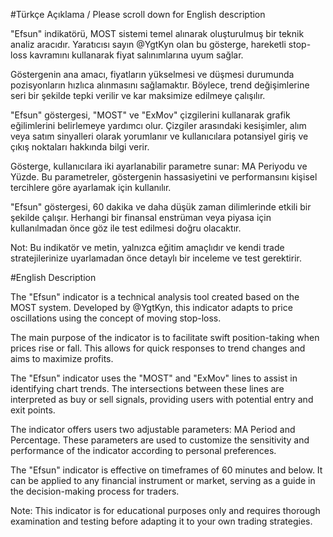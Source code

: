 #Türkçe Açıklama / Please scroll down for English description

"Efsun" indikatörü, MOST sistemi temel alınarak oluşturulmuş bir teknik analiz aracıdır. Yaratıcısı sayın @YgtKyn olan bu gösterge, hareketli stop-loss kavramını kullanarak fiyat salınımlarına uyum sağlar.

Göstergenin ana amacı, fiyatların yükselmesi ve düşmesi durumunda pozisyonların hızlıca alınmasını sağlamaktır. Böylece, trend değişimlerine seri bir şekilde tepki verilir ve kar maksimize edilmeye çalışılır.

"Efsun" göstergesi, "MOST" ve "ExMov" çizgilerini kullanarak grafik eğilimlerini belirlemeye yardımcı olur. Çizgiler arasındaki kesişimler, alım veya satım sinyalleri olarak yorumlanır ve kullanıcılara potansiyel giriş ve çıkış noktaları hakkında bilgi verir.

Gösterge, kullanıcılara iki ayarlanabilir parametre sunar: MA Periyodu ve Yüzde. Bu parametreler, göstergenin hassasiyetini ve performansını kişisel tercihlere göre ayarlamak için kullanılır.

"Efsun" göstergesi, 60 dakika ve daha düşük zaman dilimlerinde etkili bir şekilde çalışır. Herhangi bir finansal enstrüman veya piyasa için kullanılmadan önce göz ile test edilmesi doğru olacaktır.

Not: Bu indikatör ve metin, yalnızca eğitim amaçlıdır ve kendi trade stratejilerinize uyarlamadan önce detaylı bir inceleme ve test gerektirir.

#English Description 

The "Efsun" indicator is a technical analysis tool created based on the MOST system. Developed by @YgtKyn, this indicator adapts to price oscillations using the concept of moving stop-loss.

The main purpose of the indicator is to facilitate swift position-taking when prices rise or fall. This allows for quick responses to trend changes and aims to maximize profits.

The "Efsun" indicator uses the "MOST" and "ExMov" lines to assist in identifying chart trends. The intersections between these lines are interpreted as buy or sell signals, providing users with potential entry and exit points.

The indicator offers users two adjustable parameters: MA Period and Percentage. These parameters are used to customize the sensitivity and performance of the indicator according to personal preferences.

The "Efsun" indicator is effective on timeframes of 60 minutes and below. It can be applied to any financial instrument or market, serving as a guide in the decision-making process for traders.

Note: This indicator is for educational purposes only and requires thorough examination and testing before adapting it to your own trading strategies.
